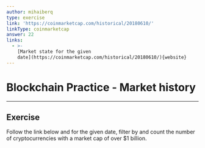 ```yaml
---
author: mihaiberq
type: exercise
link: 'https://coinmarketcap.com/historical/20180610/'
linkType: coinmarketcap
answer: 22
links:
  - >-
    [Market state for the given
    date](https://coinmarketcap.com/historical/20180610/){website}
---
```


# Blockchain Practice - Market history


---

## Exercise

Follow the link below and for the given date, filter by and count the number of cryptocurrencies with a market cap of over $1 billion.

